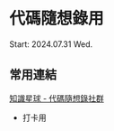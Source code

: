 # 代碼隨想錄用
Start: 2024.07.31 Wed.

## 常用連結
[知識星球 - 代碼隨想錄社群](<https://wx.zsxq.com/dweb2/index/group/88511825151142>)
- 打卡用
